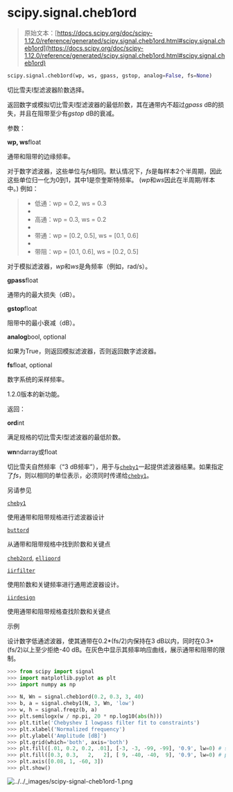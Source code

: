 # scipy.signal.cheb1ord

> 原始文本：[https://docs.scipy.org/doc/scipy-1.12.0/reference/generated/scipy.signal.cheb1ord.html#scipy.signal.cheb1ord](https://docs.scipy.org/doc/scipy-1.12.0/reference/generated/scipy.signal.cheb1ord.html#scipy.signal.cheb1ord)

```py
scipy.signal.cheb1ord(wp, ws, gpass, gstop, analog=False, fs=None)
```

切比雪夫I型滤波器阶数选择。

返回数字或模拟切比雪夫I型滤波器的最低阶数，其在通带内不超过*gpass* dB的损失，并且在阻带至少有*gstop* dB的衰减。

参数：

**wp, ws**float

通带和阻带的边缘频率。

对于数字滤波器，这些单位与*fs*相同。默认情况下，*fs*是每样本2个半周期，因此这些单位归一化为0到1，其中1是奈奎斯特频率。 (*wp*和*ws*因此在半周期/样本中。) 例如：

> +   低通：wp = 0.2, ws = 0.3
> +   
> +   高通：wp = 0.3, ws = 0.2
> +   
> +   带通：wp = [0.2, 0.5], ws = [0.1, 0.6]
> +   
> +   带阻：wp = [0.1, 0.6], ws = [0.2, 0.5]

对于模拟滤波器，*wp*和*ws*是角频率（例如，rad/s）。

**gpass**float

通带内的最大损失（dB）。

**gstop**float

阻带中的最小衰减（dB）。

**analog**bool, optional

如果为True，则返回模拟滤波器，否则返回数字滤波器。

**fs**float, optional

数字系统的采样频率。

1.2.0版本的新功能。

返回：

**ord**int

满足规格的切比雪夫I型滤波器的最低阶数。

**wn**ndarray或float

切比雪夫自然频率（“3 dB频率”），用于与[`cheby1`](scipy.signal.cheby1.html#scipy.signal.cheby1 "scipy.signal.cheby1")一起提供滤波器结果。如果指定了*fs*，则以相同的单位表示，必须同时传递给[`cheby1`](scipy.signal.cheby1.html#scipy.signal.cheby1 "scipy.signal.cheby1")。

另请参见

[`cheby1`](scipy.signal.cheby1.html#scipy.signal.cheby1 "scipy.signal.cheby1")

使用通带和阻带规格进行滤波器设计

[`buttord`](scipy.signal.buttord.html#scipy.signal.buttord "scipy.signal.buttord")

从通带和阻带规格中找到阶数和关键点

[`cheb2ord`](scipy.signal.cheb2ord.html#scipy.signal.cheb2ord "scipy.signal.cheb2ord"), [`ellipord`](scipy.signal.ellipord.html#scipy.signal.ellipord "scipy.signal.ellipord")

[`iirfilter`](scipy.signal.iirfilter.html#scipy.signal.iirfilter "scipy.signal.iirfilter")

使用阶数和关键频率进行通用滤波器设计。

[`iirdesign`](scipy.signal.iirdesign.html#scipy.signal.iirdesign "scipy.signal.iirdesign")

使用通带和阻带规格查找阶数和关键点

示例

设计数字低通滤波器，使其通带在0.2*(fs/2)内保持在3 dB以内，同时在0.3*(fs/2)以上至少拒绝-40 dB。在灰色中显示其频率响应曲线，展示通带和阻带的限制。

```py
>>> from scipy import signal
>>> import matplotlib.pyplot as plt
>>> import numpy as np 
```

```py
>>> N, Wn = signal.cheb1ord(0.2, 0.3, 3, 40)
>>> b, a = signal.cheby1(N, 3, Wn, 'low')
>>> w, h = signal.freqz(b, a)
>>> plt.semilogx(w / np.pi, 20 * np.log10(abs(h)))
>>> plt.title('Chebyshev I lowpass filter fit to constraints')
>>> plt.xlabel('Normalized frequency')
>>> plt.ylabel('Amplitude [dB]')
>>> plt.grid(which='both', axis='both')
>>> plt.fill([.01, 0.2, 0.2, .01], [-3, -3, -99, -99], '0.9', lw=0) # stop
>>> plt.fill([0.3, 0.3,   2,   2], [ 9, -40, -40,  9], '0.9', lw=0) # pass
>>> plt.axis([0.08, 1, -60, 3])
>>> plt.show() 
```

![../../_images/scipy-signal-cheb1ord-1.png](../Images/16dce2e6e6497489eeb76260d3cf9f4c.png)
